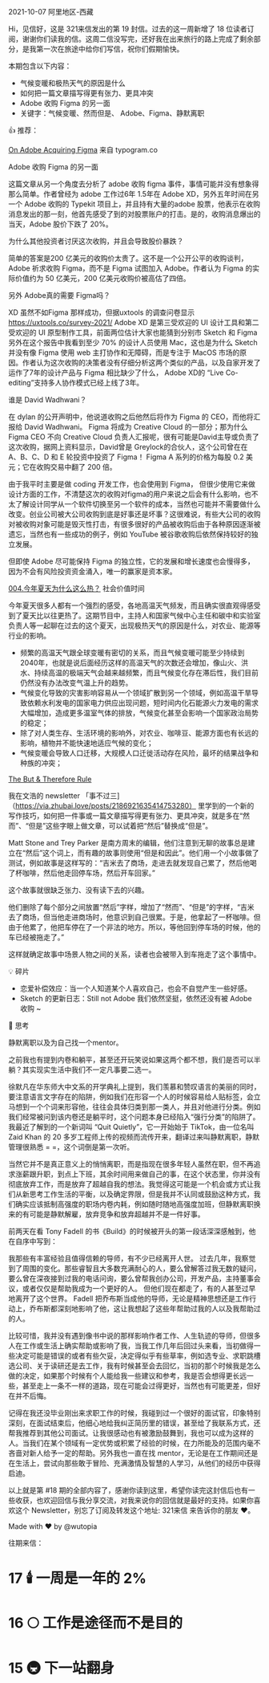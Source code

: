 
2021-10-07 阿里地区-西藏

Hi，见信好，这是 321来信发出的第 19 封信。过去的这一周新增了 18 位读者订阅，谢谢你们读我的信。这周二信没写完，还好我在出来旅行的路上完成了剩余部分，是我第一次在旅途中给你们写信，祝你们假期愉快。

本期包含以下内容：

- 气候变暖和极热天气的原因是什么
- 如何把一篇文章描写得更有张力、更具冲突
- Adobe 收购 Figma 的另一面
- 关键字：气候变暖、然而但是、 Adobe、Figma、静默离职

👍 推荐：

[On Adobe Acquiring Figma](https://build.typogram.co/p/on-adobe-acquiring-figma) 来自 typogram.co

Adobe 收购 Figma 的另一面

这篇文章从另一个角度去分析了 adobe 收购 figma 事件，事情可能并没有想象得那么简单。作者曾经为 adobe 工作过6年 1.5年在 Adob​​e XD，另外五年时间在另一个 Adob​​e 收购的 Typekit 项目上，并且持有大量的adobe 股票，他表示在收购消息发出的那一刻，他首先感受了到的对股票账户的打击。是的，收购消息爆出的当天，Adobe 股价下跌了 20%。

为什么其他投资者讨厌这次收购，并且会导致股价暴跌？

简单的答案是200 亿美元的收购价太贵了。这不是一个公开公平的收购谈判，Adobe 祈求收购 Figma，而不是 Figma 试图加入 Adobe。作者认为 Figma 的实际价值约为 50 亿美元，200 亿美元收购价被高估了四倍。

另外 Adobe真的需要 Figma吗？

XD 虽然不如Figma 那样成功，但据uxtools 的调查问卷显示 https://uxtools.co/survey-2021/ Adobe XD 是第三受欢迎的 UI 设计工具和第二受欢迎的 UI 原型制作工具，前面两位估计大家也能猜到分别市 Sketch 和 Figma 另外在这个报告中我看到至少 70% 的设计人员使用 Mac，这也是为什么 Sketch 并没有像 Figma 使用 web 主打协作和无障碍，而是专注于 MacOS 市场的原因。作者认为这次收购的决策者没有仔细分析这两个类似的产品，以及自家开发了运作了7年的设计产品与 Figma 相比缺少了什么， Adobe XD的 “Live Co-editing”支持多人协作模式已经上线了3年。

谁是 David Wadhwani？

在 dylan 的公开声明中，他说道收购之后他然后将作为 Figma 的 CEO，而他将汇报给 David Wadhwani。 Figma 将成为 Creative Cloud 的一部分；那为什么 Figma CEO 不向 Creative Cloud 负责人汇报呢，很有可能是David主导或负责了这次收购，据网上资料显示，David曾是 Greylock的合伙人，这个公司曾在在 A、B、C、D 和 E 轮投资中投资了 Figma！ Figma A 系列的价格为每股 0.2 美元；它在收购交易中翻了 200 倍。

由于我平时主要是做 coding 开发工作，也会使用到 Figma， 但很少使用它来做设计方面的工作，不清楚这次的收购对figma的用户来说之后会有什么影响，也不太了解设计同学从一个软件切换至另一个软件的成本，当然也可能并不需要做什么改变。创业公司被大公司收购到底是好事还是坏事？这很难说，有些大公司的收购对被收购对象可能是毁灭性打击，有很多很好的产品被收购后由于各种原因逐渐被遗忘，当然也有一些成功的例子，例如 YouTube 被谷歌收购后依然保持较好的独立发展。

但即使 Adob​​e 尽可能保持 Figma 的独立性，它的发展和增长速度也会慢得多，因为不会有风险投资资金涌入，唯一的赢家是资本家。


[004.今年夏天为什么这么热？](https://www.xiaoyuzhoufm.com/episode/632287eb633d5d96323ddc34) 社会价值时间

今年夏天很多人都有一个强烈的感受，各地高温天气频发，而且确实很直观得感受到了夏天比以往更热了。这期节目中，主持人和国家气候中心主任和碳中和实验室负责人等一起聊在过去的这个夏天，出现极热天气的原因是什么，对农业、能源等行业的影响。

- 频繁的高温天气跟全球变暖有密切的关系，而且气候变暖可能至少持续到2040年，也就是说后面经历这样的高温天气的次数还会增加，像山火、洪水、持续高温的极端天气会越来越频繁，而且气候变化存在滞后性，我们目前仍然没有办法改变气温上升的趋势。
- 气候变化导致的灾害影响容易从一个领域扩散到另一个领域，例如高温干旱导致依赖水利发电的国家电力供应出现问题，短时间内化石能源火力发电的需求大幅增加，造成更多温室气体的排放，气候变化甚至会影响一个国家政治局势的稳定；
- 除了对人类生存、生活环境的影响外，对农业、咖啡豆、能源方面也有长远的影响，植物并不能快速地适应气候的变化；
- 气候变暖会导致人口迁移，大规模人口迁徙活动存在风险，最坏的结果战争和种族的冲突；


[The But & Therefore Rule](https://perell.com/note/but-therefore-rule/)

我在文浩的 newsletter 「事不过三]（https://via.zhubai.love/posts/2186921635414753280） 里学到的一个新的写作技巧，如何把一件事或一篇文章描写得更有张力、更具冲突，就是多在“然而”、“但是”这些字眼上做文章，可以试着把“然后”替换成“但是”。

Matt Stone and Trey Parker 是南方周末的编辑，他们注意到无聊的故事总是建立在“然后”这个词上，而有趣的故事则使用“但是和因此”。他们用一个小故事做了测试，例如故事是这样写的：“吉米去了商场，走进去就发现自己累了，然后他喝了杯咖啡，然后他走回停车场，然后开车回家。” 

这个故事就很缺乏张力、没有读下去的兴趣。 

他们删除了每个部分之间放置“然后”字样，增加了“然而”、“但是”的字样，“吉米去了商场，但当他走进商场时，他意识到自己很累。于是，他拿起了一杯咖啡。但由于他累了，他把车停在了一个非法的地方。所以，等他回到停车场的时候，他的车已经被拖走了。”

这样就确定故事中场景人物之间的关系，读者也会被带入到车拖走了这个事情中。

💡 碎片

- 恋爱补偿效应：当一个人知道某个人喜欢自己，也会不自觉产生一些好感。
- Sketch 的更新日志：Still not Adobe 我们依然坚挺，依然还没有被 Adobe 收购 ~

👀 思考

静默离职以及为自己找一个mentor。

之前我也有提到内卷和躺平，甚至还开玩笑说如果这两个都不想，我们是否可以半躺？其实现实生活中我们不一定凡事要二选一。

徐默凡在华东师大中文系的开学典礼上提到，我们羡慕和赞叹语言的美丽的同时，要注意语言文字存在的陷阱，例如我们在形容一个人的时候容易给人贴标签，会立马想到一个个词来形容他，往往会具体归类到那一类人，并且对他进行分类。例如我们经常被问到该内卷还是躺平时，这个问题本身已经陷入“强行分类”的陷阱了。我最近了解到的一个新词叫 “Quit Quietly”，它一开始始于 TikTok，由一位名叫 Zaid Khan 的 20 多岁工程师上传的视频而流传开来，翻译过来叫静默离职，静默管理很熟悉 = =，这个词倒是第一次听。

当然它并不是真正意义上的悄悄离职，而是指现在很多年轻人虽然在职，但不再追求涨薪跟升职，到点上下班，其余时间用来做自己的事，在这个状态里，你并没有彻底放弃工作，而是放弃了超越自我的想法。我觉得这可能是一个机会或方式让我们从新思考工作生活的平衡，以及确定界限，但是我并不认同或鼓励这种方式，我们确实应该抵制高强度的职场内卷内耗，例如随时随地高强度加班，但静默离职换来的有可能是静默解雇，放弃竞争和放弃超越并不是一件好事。

前两天在看 Tony Fadell 的书《Build》的时候被开头的第一段话深深感触到，他在自序中写到：

我那些有丰富经验且值得信赖的导师，有不少已经离开人世。
过去几年，我察觉到了周围的变化。那些睿智且大多数充满耐心的人，要么曾解答过我无数的疑问，要么曾在深夜接到过我的电话问询，要么曾帮我创办公司，开发产品，主持董事会议，或者仅仅是帮助我成为一个更好的人。
但他们现在都走了，有的人甚至过早地离开了这个世界。
Fadell 把乔布斯当成他的导师，无论是精神思想还是工作行动上，乔布斯都深刻地影响了他，这让我想起了这些年帮助过我的人以及我帮助过的人。

比较可惜，我并没有遇到像书中说的那样影响作者工作、人生轨迹的导师，但很多人在工作或生活上确实帮助或影响了我，当我工作几年后回过头来看，当初做得一些决定可能是错误的或者有些欠妥，决定得似乎有些草率，例如选专业、求职跳槽选公司、关于读研还是去工作，我有时候甚至会去回忆，当初的那个时候我是怎么做的决定，如果那个时候有个人能给我一些建议和参考，我是否会想得更长远一些，甚至走上一条不一样的道路，现在可能会过得更好，当然也有可能更差，但好在并不后悔。

记得在我还没毕业刚出来求职工作的时候，我碰到过一个很好的面试官，印象特别深刻，在面试结束后，他细心地给我纠正简历里的错误，甚至给了我联系方式，还帮我推荐到其他公司面试。让我很感动也有被激励鼓舞到，我也可以成为这样的人。当我们在某个领域有一定优势或积累了经验的时候，在力所能及的范围内毫不吝啬对新人给予一定的帮助。另外我也一直在找 mentor，无论是在工作期间还是在生活上，尝试向那些敢于冒险、充满激情及智慧的人学习，从他们的经历中获得启迪。

以上就是第 #18 期的全部内容了，感谢你读到这里，希望你读完这封信后也有一些收获，也欢迎回信与我分享交流，对我来说你的回信就是最好的支持。如果你喜欢这个 Newsletter，别忘了订阅及转发这个地址: 321来信 来告诉你的朋友 ❤️。

Made with ❤️ by @wutopia

往期来信：

# 17 🕯️ 一周是一年的 2%

# 16 🌕 工作是途径而不是目的

# 15 🚇 下一站翻身
